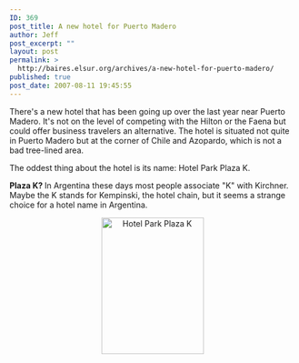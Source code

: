 ```yaml
---
ID: 369
post_title: A new hotel for Puerto Madero
author: Jeff
post_excerpt: ""
layout: post
permalink: >
  http://baires.elsur.org/archives/a-new-hotel-for-puerto-madero/
published: true
post_date: 2007-08-11 19:45:55
---
```

There's a new hotel that has been going up over the last year near Puerto Madero. It's not on the level of competing with the Hilton or the Faena but could offer business travelers an alternative. The hotel is situated not quite in Puerto Madero but at the corner of Chile and Azopardo, which is not a bad tree-lined area. 

The oddest thing about the hotel is its name: Hotel Park Plaza K.

<strong>Plaza K? </strong> In Argentina these days most people associate "K" with Kirchner. Maybe the K stands for Kempinski, the hotel chain, but it seems a strange choice for a hotel name in Argentina.

<center>
<a href="http://www.zooomr.com/photos/jeffbarry/2920215/" title="Photo Sharing"><img src="http://static.zooomr.com/images/2920215_3cbc3e82b8_m.jpg" width="180" height="240" alt="Hotel Park Plaza K" /></a>
</center>
